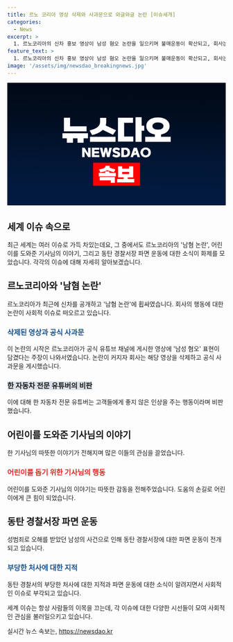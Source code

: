 ```yaml
---
title: 르노 코리아 영상 삭제와 사과문으로 와글와글 논란 [이슈세개]
categories:
  - News
excerpt: >
  1. 르노코리아의 신차 홍보 영상이 남성 혐오 논란을 일으키며 불매운동이 확산되고, 회사는 영상을 삭제하고 사과문을 게시함. 2. 어린이 승객을 도와준 버스 기사의 따뜻한 이야기가 온라인에 공유되며 많은 사람들의 관심을 받고 있음. 3. 동탄 경찰서에서 발생한 성범죄 무혐의 사건과 관련하여 서장과 수사팀장에 대한 파면 요구 서명운동이 진행 중임을 확인.
feature_text: >
  1. 르노코리아의 신차 홍보 영상이 남성 혐오 논란을 일으키며 불매운동이 확산되고, 회사는 영상을 삭제하고 사과문을 게시함. 2. 어린이 승객을 도와준 버스 기사의 따뜻한 이야기가 온라인에 공유되며 많은 사람들의 관심을 받고 있음. 3. 동탄 경찰서에서 발생한 성범죄 무혐의 사건과 관련하여 서장과 수사팀장에 대한 파면 요구 서명운동이 진행 중임을 확인.
image: '/assets/img/newsdao_breakingnews.jpg'
---
```


<p><img src="/assets/img/newsdao_breakingnews.jpg" alt="flaretime 속보" /></p>

<h2 data-ke-size="size26">세계 이슈 속으로</h2>

<p data-ke-size="size16"> 최근 세계는 여러 이슈로 가득 차있는데요, 그 중에서도 르노코리아의 '남혐 논란', 어린이를 도와준 기사님의 이야기, 그리고 동탄 경찰서장 파면 운동에 대한 소식이 화제를 모았습니다. 각각의 이슈에 대해 자세히 알아보겠습니다.</p>

<h2 data-ke-size="size26">르노코리아와 '남혐 논란'</h2>

<p data-ke-size="size16"> 르노코리아가 최근에 신차를 공개하고 '남혐 논란'에 휩싸였습니다. 회사의 행동에 대한 논란이 사회적 이슈로 떠오르고 있습니다. </p>

<h3><b><span style="color: #1a5490;">삭제된 영상과 공식 사과문</span></b></h3>

<p data-ke-size="size16"> 이 논란의 시작은 르노코리아가 공식 유튜브 채널에 게시한 영상에 '남성 혐오' 표현이 담겼다는 주장이 나와서였습니다. 논란이 커지자 회사는 해당 영상을 삭제하고 공식 사과문을 게시했습니다. </p>

<h3><b><span style="background-color: #21538527;">한 자동차 전문 유튜버의 비판</span></b></h3>

<p data-ke-size="size16"> 이에 대해 한 자동차 전문 유튜버는 고객들에게 좋지 않은 인상을 주는 행동이라며 비판했습니다.</p>

<h2 data-ke-size="size26">어린이를 도와준 기사님의 이야기</h2>

<p data-ke-size="size16"> 한 기사님의 따뜻한 이야기가 전해지며 많은 이들의 관심을 끌었습니다. </p>

<h3><b><span style="color: #ee2323;">어린이를 돕기 위한 기사님의 행동</span></b></h3>

<p data-ke-size="size16"> 어린이를 도와준 기사님의 이야기는 따뜻한 감동을 전해주었습니다. 도움의 손길로 어린이에게 큰 힘이 되었습니다.</p>

<h2 data-ke-size="size26">동탄 경찰서장 파면 운동</h2>

<p data-ke-size="size16"> 성범죄로 오해를 받았던 남성의 사건으로 인해 동탄 경찰서장에 대한 파면 운동이 전개되고 있습니다. </p>

<h3><b><span style="color: #1a5490;">부당한 처사에 대한 지적</span></b></h3>

<p data-ke-size="size16"> 동탄 경찰서의 부당한 처사에 대한 지적과 파면 운동에 대한 소식이 알려지면서 사회적인 이슈로 부각되고 있습니다.</p>

<p data-ke-size="size16">세계 이슈는 항상 사람들의 이목을 끄는데, 각 이슈에 대한 다양한 시선들이 모여 사회적인 관심을 불러일으키고 있습니다.</p>
실시간 뉴스 속보는, <a href="https://newsdao.kr" rel="dofollow">https://newsdao.kr</a>


